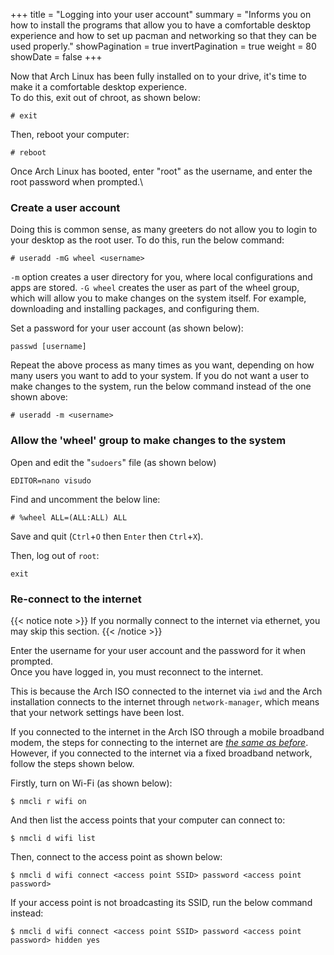 +++
title = "Logging into your user account"
summary = "Informs you on how to install the programs that allow you to have a comfortable desktop experience and how to set up pacman and networking so that they can be used properly."
showPagination = true
invertPagination = true
weight = 80
showDate = false
+++

Now that Arch Linux has been fully installed on to your drive, it's time to make it a comfortable desktop experience.\
To do this, exit out of chroot, as shown below:
```
# exit
```

Then, reboot your computer:
```
# reboot
```

Once Arch Linux has booted, enter "root" as the username, and enter the root password when prompted.\

### Create a user account

Doing this is common sense, as many greeters do not allow you to login to your desktop as the root user. To do this, run the below command:
```
# useradd -mG wheel <username>
```

`-m` option creates a user directory for you, where local configurations and apps are stored. 
`-G wheel` creates the user as part of the wheel group, which will allow you to make changes on the system itself. For example, downloading and installing packages, and configuring them.

Set a password for your user account (as shown below):
```
passwd [username]
```

Repeat the above process as many times as you want, depending on how many users you want to add to your system. If you do not want a user to make changes to the system, run the below command instead of the one shown above:
```
# useradd -m <username>
```

### Allow the 'wheel' group to make changes to the system

Open and edit the "`sudoers`" file (as shown below)
```
EDITOR=nano visudo
```

Find and uncomment the below line:
```
# %wheel ALL=(ALL:ALL) ALL
```

Save and quit (`Ctrl`+`O` then `Enter` then `Ctrl`+`X`).

Then, log out of `root`:
```
exit
```

### Re-connect to the internet

{{< notice note >}}
If you normally connect to the internet via ethernet, you may skip this section. 
{{< /notice >}}

Enter the username for your user account and the password for it when prompted.\
Once you have logged in, you must reconnect to the internet.

This is because the Arch ISO connected to the internet via `iwd` and the Arch installation connects to the internet through `network-manager`, which means that your network settings have been lost.

If you connected to the internet in the Arch ISO through a mobile broadband modem, the steps for connecting to the internet are [_the same as before_](/arch-install-guide/connect_to_the_internet). However, if you connected to the internet via a fixed broadband network, follow the steps shown below. 


Firstly, turn on Wi-Fi (as shown below):
```
$ nmcli r wifi on
```

And then list the access points that your computer can connect to:
```
$ nmcli d wifi list
```

Then, connect to the access point as shown below:
```
$ nmcli d wifi connect <access point SSID> password <access point password>
```

If your access point is not broadcasting its SSID, run the below command instead:
```
$ nmcli d wifi connect <access point SSID> password <access point password> hidden yes
```